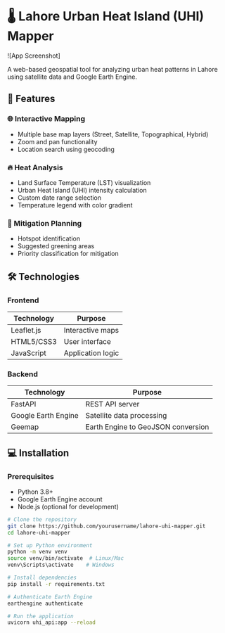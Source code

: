 # 🌡️ Lahore Urban Heat Island (UHI) Mapper

![App Screenshot]

A web-based geospatial tool for analyzing urban heat patterns in Lahore using satellite data and Google Earth Engine.

## 🚀 Features

### 🌐 Interactive Mapping
- Multiple base map layers (Street, Satellite, Topographical, Hybrid)
- Zoom and pan functionality
- Location search using geocoding

### 🔥 Heat Analysis
- Land Surface Temperature (LST) visualization
- Urban Heat Island (UHI) intensity calculation
- Custom date range selection
- Temperature legend with color gradient

### 🌿 Mitigation Planning
- Hotspot identification
- Suggested greening areas
- Priority classification for mitigation

## 🛠️ Technologies

### Frontend
| Technology | Purpose |
|------------|---------|
| Leaflet.js | Interactive maps |
| HTML5/CSS3 | User interface |
| JavaScript | Application logic |

### Backend
| Technology | Purpose |
|------------|---------|
| FastAPI | REST API server |
| Google Earth Engine | Satellite data processing |
| Geemap | Earth Engine to GeoJSON conversion |

## 💻 Installation

### Prerequisites
- Python 3.8+
- Google Earth Engine account
- Node.js (optional for development)

```bash
# Clone the repository
git clone https://github.com/yourusername/lahore-uhi-mapper.git
cd lahore-uhi-mapper

# Set up Python environment
python -m venv venv
source venv/bin/activate  # Linux/Mac
venv\Scripts\activate    # Windows

# Install dependencies
pip install -r requirements.txt

# Authenticate Earth Engine
earthengine authenticate

# Run the application
uvicorn uhi_api:app --reload
